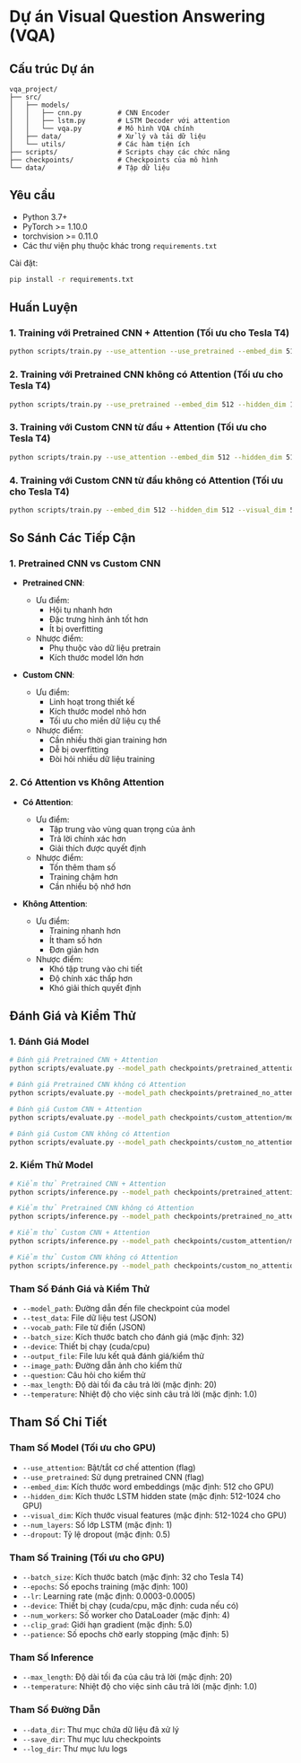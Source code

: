# Dự án Visual Question Answering (VQA)

## Cấu trúc Dự án

```
vqa_project/
├── src/
│   ├── models/
│   │   ├── cnn.py         # CNN Encoder
│   │   ├── lstm.py        # LSTM Decoder với attention
│   │   └── vqa.py         # Mô hình VQA chính
│   ├── data/              # Xử lý và tải dữ liệu
│   └── utils/             # Các hàm tiện ích
├── scripts/               # Scripts chạy các chức năng
├── checkpoints/           # Checkpoints của mô hình
└── data/                  # Tập dữ liệu
```

## Yêu cầu

- Python 3.7+
- PyTorch >= 1.10.0
- torchvision >= 0.11.0
- Các thư viện phụ thuộc khác trong `requirements.txt`

Cài đặt:

```bash
pip install -r requirements.txt
```

## Huấn Luyện

### 1. Training với Pretrained CNN + Attention (Tối ưu cho Tesla T4)

```bash
python scripts/train.py --use_attention --use_pretrained --embed_dim 512 --hidden_dim 1024 --visual_dim 1024 --batch_size 32 --epochs 100 --device cuda --num_workers 4 --lr 0.0003 --data_dir data/processed --save_dir checkpoints/pretrained_attention --log_dir logs/pretrained_attention --clip_grad 5.0 --patience 5
```

### 2. Training với Pretrained CNN không có Attention (Tối ưu cho Tesla T4)

```bash
python scripts/train.py --use_pretrained --embed_dim 512 --hidden_dim 1024 --visual_dim 1024 --batch_size 32 --epochs 100 --device cuda --num_workers 4 --lr 0.0003 --data_dir data/processed --save_dir checkpoints/pretrained_no_attention --log_dir logs/pretrained_no_attention --clip_grad 5.0 --patience 5
```

### 3. Training với Custom CNN từ đầu + Attention (Tối ưu cho Tesla T4)

```bash
python scripts/train.py --use_attention --embed_dim 512 --hidden_dim 512 --visual_dim 512 --batch_size 32 --epochs 100 --device cuda --num_workers 4 --lr 0.0005 --data_dir data/processed --save_dir checkpoints/custom_attention --log_dir logs/custom_attention --clip_grad 5.0 --patience 5
```

### 4. Training với Custom CNN từ đầu không có Attention (Tối ưu cho Tesla T4)

```bash
python scripts/train.py --embed_dim 512 --hidden_dim 512 --visual_dim 512 --batch_size 32 --epochs 100 --device cuda --num_workers 4 --lr 0.0005 --data_dir data/processed --save_dir checkpoints/custom_no_attention --log_dir logs/custom_no_attention --clip_grad 5.0 --patience 5
```

## So Sánh Các Tiếp Cận

### 1. Pretrained CNN vs Custom CNN

- **Pretrained CNN**:

  - Ưu điểm:
    - Hội tụ nhanh hơn
    - Đặc trưng hình ảnh tốt hơn
    - Ít bị overfitting
  - Nhược điểm:
    - Phụ thuộc vào dữ liệu pretrain
    - Kích thước model lớn hơn

- **Custom CNN**:
  - Ưu điểm:
    - Linh hoạt trong thiết kế
    - Kích thước model nhỏ hơn
    - Tối ưu cho miền dữ liệu cụ thể
  - Nhược điểm:
    - Cần nhiều thời gian training hơn
    - Dễ bị overfitting
    - Đòi hỏi nhiều dữ liệu training

### 2. Có Attention vs Không Attention

- **Có Attention**:

  - Ưu điểm:
    - Tập trung vào vùng quan trọng của ảnh
    - Trả lời chính xác hơn
    - Giải thích được quyết định
  - Nhược điểm:
    - Tốn thêm tham số
    - Training chậm hơn
    - Cần nhiều bộ nhớ hơn

- **Không Attention**:
  - Ưu điểm:
    - Training nhanh hơn
    - Ít tham số hơn
    - Đơn giản hơn
  - Nhược điểm:
    - Khó tập trung vào chi tiết
    - Độ chính xác thấp hơn
    - Khó giải thích quyết định

## Đánh Giá và Kiểm Thử

### 1. Đánh Giá Model

```bash
# Đánh giá Pretrained CNN + Attention
python scripts/evaluate.py --model_path checkpoints/pretrained_attention/model_best.pth --test_data data/processed/test.json --vocab_path data/processed/vocab.json --batch_size 32 --device cuda --output_file logs/pretrained_attention/eval_results.json

# Đánh giá Pretrained CNN không có Attention
python scripts/evaluate.py --model_path checkpoints/pretrained_no_attention/model_best.pth --test_data data/processed/test.json --vocab_path data/processed/vocab.json --batch_size 32 --device cuda --output_file logs/pretrained_no_attention/eval_results.json

# Đánh giá Custom CNN + Attention
python scripts/evaluate.py --model_path checkpoints/custom_attention/model_best.pth --test_data data/processed/test.json --vocab_path data/processed/vocab.json --batch_size 32 --device cuda --output_file logs/custom_attention/eval_results.json

# Đánh giá Custom CNN không có Attention
python scripts/evaluate.py --model_path checkpoints/custom_no_attention/model_best.pth --test_data data/processed/test.json --vocab_path data/processed/vocab.json --batch_size 32 --device cuda --output_file logs/custom_no_attention/eval_results.json
```

### 2. Kiểm Thử Model

```bash
# Kiểm thử Pretrained CNN + Attention
python scripts/inference.py --model_path checkpoints/pretrained_attention/model_best.pth --image_path data/test_images/fruit.jpg --question "What fruits are in the image?" --vocab_path data/processed/vocab.json --device cuda --output_file logs/pretrained_attention/test_results.json

# Kiểm thử Pretrained CNN không có Attention
python scripts/inference.py --model_path checkpoints/pretrained_no_attention/model_best.pth --image_path data/test_images/fruit.jpg --question "What fruits are in the image?" --vocab_path data/processed/vocab.json --device cuda --output_file logs/pretrained_no_attention/test_results.json

# Kiểm thử Custom CNN + Attention
python scripts/inference.py --model_path checkpoints/custom_attention/model_best.pth --image_path data/test_images/fruit.jpg --question "What fruits are in the image?" --vocab_path data/processed/vocab.json --device cuda --output_file logs/custom_attention/test_results.json

# Kiểm thử Custom CNN không có Attention
python scripts/inference.py --model_path checkpoints/custom_no_attention/model_best.pth --image_path data/test_images/fruit.jpg --question "What fruits are in the image?" --vocab_path data/processed/vocab.json --device cuda --output_file logs/custom_no_attention/test_results.json
```

### Tham Số Đánh Giá và Kiểm Thử

- `--model_path`: Đường dẫn đến file checkpoint của model
- `--test_data`: File dữ liệu test (JSON)
- `--vocab_path`: File từ điển (JSON)
- `--batch_size`: Kích thước batch cho đánh giá (mặc định: 32)
- `--device`: Thiết bị chạy (cuda/cpu)
- `--output_file`: File lưu kết quả đánh giá/kiểm thử
- `--image_path`: Đường dẫn ảnh cho kiểm thử
- `--question`: Câu hỏi cho kiểm thử
- `--max_length`: Độ dài tối đa câu trả lời (mặc định: 20)
- `--temperature`: Nhiệt độ cho việc sinh câu trả lời (mặc định: 1.0)

## Tham Số Chi Tiết

### Tham Số Model (Tối ưu cho GPU)

- `--use_attention`: Bật/tắt cơ chế attention (flag)
- `--use_pretrained`: Sử dụng pretrained CNN (flag)
- `--embed_dim`: Kích thước word embeddings (mặc định: 512 cho GPU)
- `--hidden_dim`: Kích thước LSTM hidden state (mặc định: 512-1024 cho GPU)
- `--visual_dim`: Kích thước visual features (mặc định: 512-1024 cho GPU)
- `--num_layers`: Số lớp LSTM (mặc định: 1)
- `--dropout`: Tỷ lệ dropout (mặc định: 0.5)

### Tham Số Training (Tối ưu cho GPU)

- `--batch_size`: Kích thước batch (mặc định: 32 cho Tesla T4)
- `--epochs`: Số epochs training (mặc định: 100)
- `--lr`: Learning rate (mặc định: 0.0003-0.0005)
- `--device`: Thiết bị chạy (cuda/cpu, mặc định: cuda nếu có)
- `--num_workers`: Số worker cho DataLoader (mặc định: 4)
- `--clip_grad`: Giới hạn gradient (mặc định: 5.0)
- `--patience`: Số epochs chờ early stopping (mặc định: 5)

### Tham Số Inference

- `--max_length`: Độ dài tối đa của câu trả lời (mặc định: 20)
- `--temperature`: Nhiệt độ cho việc sinh câu trả lời (mặc định: 1.0)

### Tham Số Đường Dẫn

- `--data_dir`: Thư mục chứa dữ liệu đã xử lý
- `--save_dir`: Thư mục lưu checkpoints
- `--log_dir`: Thư mục lưu logs
